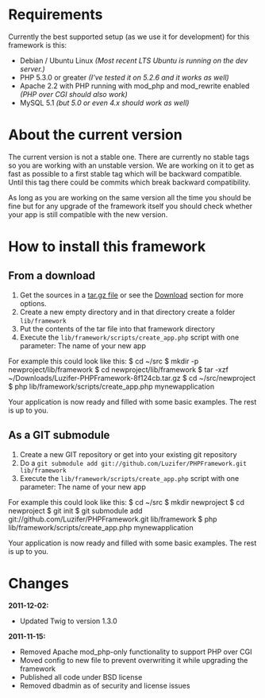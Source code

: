 # Requirements

Currently the best supported setup (as we use it for development) for this framework is this:

- Debian / Ubuntu Linux *(Most recent LTS Ubuntu is running on the dev server.)*
- PHP 5.3.0 or greater *(I've tested it on 5.2.6 and it works as well)*
- Apache 2.2 with PHP running with mod\_php and mod\_rewrite enabled *(PHP over CGI should also work)*
- MySQL 5.1 *(but 5.0 or even 4.x should work as well)*

# About the current version

The current version is not a stable one. There are currently no stable tags so you are working with
an unstable version. We are working on it to get as fast as possible to a first stable tag which
will be backward compatible. Until this tag there could be commits which break backward compatibility.

As long as you are working on the same version all the time you should be fine but for any upgrade of
the framework itself you should check whether your app is still compatible with the new version.

# How to install this framework
## From a download

1. Get the sources in a [tar.gz file](https://github.com/Luzifer/PHPFramework/tarball/master) 
   or see the [Download](https://github.com/Luzifer/PHPFramework/downloads) section for more
   options.
1. Create a new empty directory and in that directory create a folder `lib/framework`
1. Put the contents of the tar file into that framework directory
1. Execute the `lib/framework/scripts/create_app.php` script with one parameter: The name of your new app

For example this could look like this:
    $ cd ~/src
    $ mkdir -p newproject/lib/framework
    $ cd newproject/lib/framework
    $ tar -xzf ~/Downloads/Luzifer-PHPFramework-8f124cb.tar.gz
    $ cd ~/src/newproject
    $ php lib/framework/scripts/create_app.php mynewapplication

Your application is now ready and filled with some basic examples. The rest is up to you.

## As a GIT submodule

1. Create a new GIT repository or get into your existing git repository
1. Do a `git submodule add git://github.com/Luzifer/PHPFramework.git lib/framework`
1. Execute the `lib/framework/scripts/create_app.php` script with one parameter: The name of your new app

For example this could look like this:
    $ cd ~/src
    $ mkdir newproject
    $ cd newproject
    $ git init
    $ git submodule add git://github.com/Luzifer/PHPFramework.git lib/framework
    $ php lib/framework/scripts/create_app.php mynewapplication

Your application is now ready and filled with some basic examples. The rest is up to you.

# Changes

**2011-12-02:**

- Updated Twig to version 1.3.0

**2011-11-15:**

- Removed Apache mod\_php-only functionality to support PHP over CGI
- Moved config to new file to prevent overwriting it while upgrading the framework
- Published all code under BSD license
- Removed dbadmin as of security and license issues
